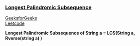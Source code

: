 ### [Longest Palindromic Subsequence](https://www.youtube.com/watch?v=wuOOOATz_IA&list=PL_z_8CaSLPWekqhdCPmFohncHwz8TY2Go&index=26)  
[GeeksforGeeks](https://www.geeksforgeeks.org/longest-palindromic-subsequence-dp-12/)  
[Leetcode](https://leetcode.com/problems/longest-palindromic-subsequence/)    

**Longest Palindromic Subsequence of String a = LCS(String a, Rverse(string a) )**  
